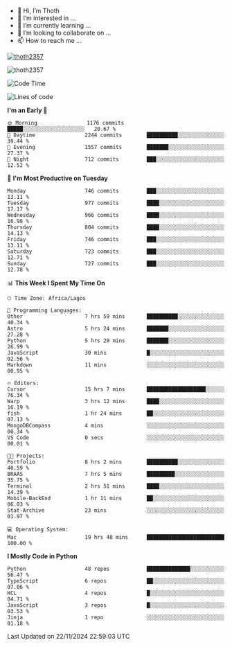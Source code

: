 <!---
thoth2357/thoth2357 is a ✨ special ✨ repository because its `README.md` (this file) appears on your GitHub profile.
You can click the Preview link to take a look at your changes.
--->

- 👋 Hi, I’m Thoth
- 👀 I’m interested in ...
- 🌱 I’m currently learning ...
- 💞️ I’m looking to collaborate on ...
- 📫 How to reach me ...


<p align="left"> <a href="https://github.com/ryo-ma/github-profile-trophy"><img src="https://github-profile-trophy.vercel.app/?username=thoth2357&theme=gruvbox&no-bg=true&no-frame=false&title=MultiLanguage,Commits,Repositories,Stars,Followers,PullRequest,Reviews,Issues" alt="thoth2357" /></a> </p>

<p align="left"> <img src="https://komarev.com/ghpvc/?username=thoth2357&label=Profile%20views&color=0e75b6&style=flat" alt="thoth2357" /> </p>

<!--START_SECTION:waka-->
![Code Time](http://img.shields.io/badge/Code%20Time-3%2C413%20hrs%2035%20mins-blue)

![Lines of code](https://img.shields.io/badge/From%20Hello%20World%20I%27ve%20Written-30.5%20million%20lines%20of%20code-blue)

**I'm an Early 🐤** 

```text
🌞 Morning                1176 commits        █████░░░░░░░░░░░░░░░░░░░░   20.67 % 
🌆 Daytime                2244 commits        ██████████░░░░░░░░░░░░░░░   39.44 % 
🌃 Evening                1557 commits        ███████░░░░░░░░░░░░░░░░░░   27.37 % 
🌙 Night                  712 commits         ███░░░░░░░░░░░░░░░░░░░░░░   12.52 % 
```
📅 **I'm Most Productive on Tuesday** 

```text
Monday                   746 commits         ███░░░░░░░░░░░░░░░░░░░░░░   13.11 % 
Tuesday                  977 commits         ████░░░░░░░░░░░░░░░░░░░░░   17.17 % 
Wednesday                966 commits         ████░░░░░░░░░░░░░░░░░░░░░   16.98 % 
Thursday                 804 commits         ████░░░░░░░░░░░░░░░░░░░░░   14.13 % 
Friday                   746 commits         ███░░░░░░░░░░░░░░░░░░░░░░   13.11 % 
Saturday                 723 commits         ███░░░░░░░░░░░░░░░░░░░░░░   12.71 % 
Sunday                   727 commits         ███░░░░░░░░░░░░░░░░░░░░░░   12.78 % 
```


📊 **This Week I Spent My Time On** 

```text
🕑︎ Time Zone: Africa/Lagos

💬 Programming Languages: 
Other                    7 hrs 59 mins       ██████████░░░░░░░░░░░░░░░   40.34 % 
Astro                    5 hrs 24 mins       ███████░░░░░░░░░░░░░░░░░░   27.28 % 
Python                   5 hrs 20 mins       ███████░░░░░░░░░░░░░░░░░░   26.99 % 
JavaScript               30 mins             █░░░░░░░░░░░░░░░░░░░░░░░░   02.56 % 
Markdown                 11 mins             ░░░░░░░░░░░░░░░░░░░░░░░░░   00.95 % 

🔥 Editors: 
Cursor                   15 hrs 7 mins       ███████████████████░░░░░░   76.34 % 
Warp                     3 hrs 12 mins       ████░░░░░░░░░░░░░░░░░░░░░   16.19 % 
fish                     1 hr 24 mins        ██░░░░░░░░░░░░░░░░░░░░░░░   07.13 % 
MongoDBCompass           4 mins              ░░░░░░░░░░░░░░░░░░░░░░░░░   00.34 % 
VS Code                  0 secs              ░░░░░░░░░░░░░░░░░░░░░░░░░   00.01 % 

🐱‍💻 Projects: 
Portfolio                8 hrs 2 mins        ██████████░░░░░░░░░░░░░░░   40.59 % 
BRAAS                    7 hrs 5 mins        █████████░░░░░░░░░░░░░░░░   35.75 % 
Terminal                 2 hrs 51 mins       ████░░░░░░░░░░░░░░░░░░░░░   14.39 % 
Mobile-BackEnd           1 hr 11 mins        ██░░░░░░░░░░░░░░░░░░░░░░░   06.03 % 
Stat-Archive             23 mins             ░░░░░░░░░░░░░░░░░░░░░░░░░   01.97 % 

💻 Operating System: 
Mac                      19 hrs 48 mins      █████████████████████████   100.00 % 
```

**I Mostly Code in Python** 

```text
Python                   48 repos            ██████████████░░░░░░░░░░░   56.47 % 
TypeScript               6 repos             ██░░░░░░░░░░░░░░░░░░░░░░░   07.06 % 
HCL                      4 repos             █░░░░░░░░░░░░░░░░░░░░░░░░   04.71 % 
JavaScript               3 repos             █░░░░░░░░░░░░░░░░░░░░░░░░   03.53 % 
Jinja                    1 repo              ░░░░░░░░░░░░░░░░░░░░░░░░░   01.18 % 
```




 Last Updated on 22/11/2024 22:59:03 UTC
<!--END_SECTION:waka-->
<!--![](http://github-profile-summary-cards.vercel.app/api/cards/profile-details?username=thoth2357&theme=2077)

![](http://github-profile-summary-cards.vercel.app/api/cards/stats?username=thoth2357&theme=2077)![](http://github-profile-summary-cards.vercel.app/api/cards/productive-time?username=thoth2357&theme=2077&utcOffset=8) -->
